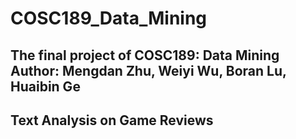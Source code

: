# COSC189_Data_Mining
The final project of COSC189: Data Mining
Author: Mengdan Zhu, Weiyi Wu, Boran Lu, Huaibin Ge
-------
## Text Analysis on Game Reviews
